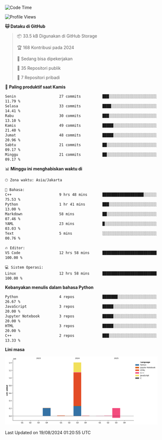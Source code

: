 <!--START_SECTION:waka-->
![Code Time](http://img.shields.io/badge/Code%20Time-14%20hrs%2040%20mins-blue)

![Profile Views](http://img.shields.io/badge/Profil%20dilihat-626-blue)

**🐱 Dataku di GitHub** 

> 📦 33.5 kB Digunakan di GitHub Storage 
 > 
> 🏆 168 Kontribusi pada 2024
 > 
> 💼 Sedang bisa dipekerjakan
 > 
> 📜 35 Repositori publik 
 > 
> 🔑 7 Repositori pribadi 
 > 
📅 **Paling produktif saat Kamis** 

```text
Senin                    27 commits          ███░░░░░░░░░░░░░░░░░░░░░░   11.79 % 
Selasa                   33 commits          ████░░░░░░░░░░░░░░░░░░░░░   14.41 % 
Rabu                     30 commits          ███░░░░░░░░░░░░░░░░░░░░░░   13.10 % 
Kamis                    49 commits          █████░░░░░░░░░░░░░░░░░░░░   21.40 % 
Jumat                    48 commits          █████░░░░░░░░░░░░░░░░░░░░   20.96 % 
Sabtu                    21 commits          ██░░░░░░░░░░░░░░░░░░░░░░░   09.17 % 
Minggu                   21 commits          ██░░░░░░░░░░░░░░░░░░░░░░░   09.17 % 
```


📊 **Minggu ini menghabiskan waktu di** 

```text
🕑︎ Zona waktu: Asia/Jakarta

💬 Bahasa: 
C++                      9 hrs 48 mins       ███████████████████░░░░░░   75.53 % 
Python                   1 hr 41 mins        ███░░░░░░░░░░░░░░░░░░░░░░   13.00 % 
Markdown                 58 mins             ██░░░░░░░░░░░░░░░░░░░░░░░   07.46 % 
YAML                     23 mins             █░░░░░░░░░░░░░░░░░░░░░░░░   03.03 % 
Text                     5 mins              ░░░░░░░░░░░░░░░░░░░░░░░░░   00.76 % 

🔥 Editor: 
VS Code                  12 hrs 58 mins      █████████████████████████   100.00 % 

💻 Sistem Operasi: 
Linux                    12 hrs 58 mins      █████████████████████████   100.00 % 
```

**Kebanyakan menulis dalam bahasa Python** 

```text
Python                   4 repos             ███████░░░░░░░░░░░░░░░░░░   26.67 % 
JavaScript               3 repos             █████░░░░░░░░░░░░░░░░░░░░   20.00 % 
Jupyter Notebook         3 repos             █████░░░░░░░░░░░░░░░░░░░░   20.00 % 
HTML                     3 repos             █████░░░░░░░░░░░░░░░░░░░░   20.00 % 
C++                      2 repos             ███░░░░░░░░░░░░░░░░░░░░░░   13.33 % 
```



**Lini masa**

![Lines of Code chart](https://raw.githubusercontent.com/yusuf601/yusuf601/main/assets/bar_graph.png)


 Last Updated on 19/08/2024 01:20:55 UTC
<!--END_SECTION:waka-->
